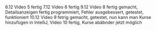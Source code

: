 6.12 Video 5 fertig
7.12 Video 6 fertig
9.12 Video 8 fertig gemacht, Detailsanzeigen fertig programmiert, Fehler ausgebessert, getestet, funktioniert
10.12 Video 9 fetrig gemacht, getestet, nun kann man Kurse hinzufügen in IntelliJ, Video 10 fertig, Kurse abäbnder jetzt möglich
